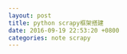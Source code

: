```yaml
---
layout: post
title: python scrapy框架搭建
date: 2016-09-19 22:53:20 +0800
categories: note scrapy
---
```


